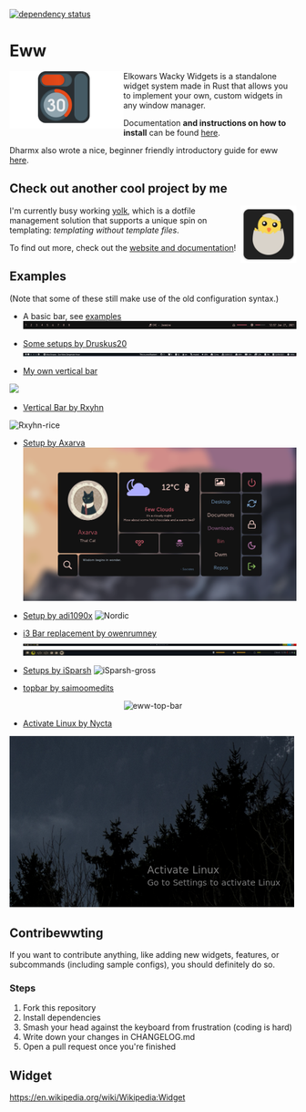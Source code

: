 [![dependency status](https://deps.rs/repo/github/elkowar/eww/status.svg)](https://deps.rs/repo/github/elkowar/eww)

# Eww

<img src="./.github/EwwLogo.svg" height="100" align="left"/>

Elkowars Wacky Widgets is a standalone widget system made in Rust that allows you to implement
your own, custom widgets in any window manager.

Documentation **and instructions on how to install** can be found [here](https://elkowar.github.io/eww).

Dharmx also wrote a nice, beginner friendly introductory guide for eww [here](https://dharmx.is-a.dev/eww-powermenu/).

## Check out another cool project by me

<img src="https://raw.githubusercontent.com/elkowar/yolk/refs/heads/main/.github/images/yolk_logo.svg" height="100" align="right"/>

I'm currently busy working [yolk](https://github.com/elkowar/yolk),
which is a dotfile management solution that supports a unique spin on templating: *templating without template files*.

To find out more, check out the [website and documentation](https://elkowar.github.io/yolk)!

## Examples

(Note that some of these still make use of the old configuration syntax.)

* A basic bar, see [examples](./examples/eww-bar)
![Example 1](./examples/eww-bar/eww-bar.png)

* [Some setups by Druskus20](https://github.com/druskus20/eugh)
![Druskus20-bar](https://raw.githubusercontent.com/druskus20/eugh/master/polybar-replacement/.github/preview.png)

* [My own vertical bar](https://github.com/elkowar/dots-of-war/tree/master/eww-bar/.config/eww-bar)

<img src="https://raw.githubusercontent.com/elkowar/dots-of-war/master/eww-bar/.config/eww-bar/showcase.png" height="400" width="auto"/>

* [Vertical Bar by Rxyhn](https://github.com/rxyhn/bspdots)

<div align="left">

![Rxyhn-rice](https://user-images.githubusercontent.com/93292023/152228869-d618335a-7a1e-40f7-95f9-b1cf401be89e.gif)

</div>

* [Setup by Axarva](https://github.com/Axarva/dotfiles-2.0)
![Axarva-rice](https://raw.githubusercontent.com/Axarva/dotfiles-2.0/main/screenshots/center.png)

* [Setup by adi1090x](https://github.com/adi1090x/widgets)
![Nordic](https://raw.githubusercontent.com/adi1090x/widgets/main/previews/dashboard.png)

* [i3 Bar replacement by owenrumney](https://github.com/owenrumney/eww-bar)
![Top bar](https://raw.githubusercontent.com/owenrumney/eww-bar/master/.github/topbar.gif)
![Bottom bar](https://raw.githubusercontent.com/owenrumney/eww-bar/master/.github/bottombar.gif)

* [Setups by iSparsh](https://github.com/iSparsh/gross)
![iSparsh-gross](https://user-images.githubusercontent.com/57213270/140309158-e65cbc1d-f3a8-4aec-848c-eef800de3364.png)

* [topbar by saimoomedits](https://github.com/Saimoomedits/eww-widgets)

<div align="center">

![eww-top-bar](https://user-images.githubusercontent.com/72156551/153045183-227b62b2-223a-4a5b-a499-3f31044b5b65.gif)

</div>

* [Activate Linux by Nycta](https://github.com/Nycta-b424b3c7/eww_activate-linux)

<div align="left">

![Activate Linux](https://raw.githubusercontent.com/Nycta-b424b3c7/eww_activate-linux/refs/heads/master/activate-linux.png)

</div>

## Contribewwting

If you want to contribute anything, like adding new widgets, features, or subcommands (including sample configs), you should definitely do so.

### Steps

1. Fork this repository
2. Install dependencies
3. Smash your head against the keyboard from frustration (coding is hard)
4. Write down your changes in CHANGELOG.md
5. Open a pull request once you're finished

## Widget

https://en.wikipedia.org/wiki/Wikipedia:Widget
